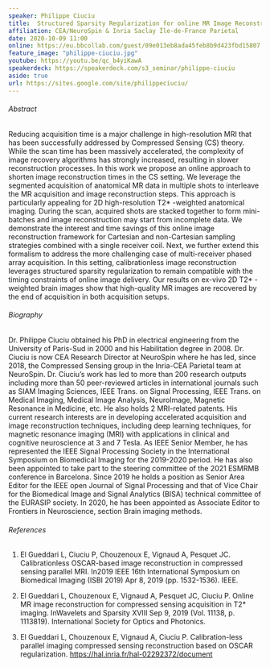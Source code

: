 ```yaml
---
speaker: Philippe Ciuciu
title:  Structured Sparsity Regularization for online MR Image Reconstruction in Accelerated T2* Imaging
affiliation: CEA/NeuroSpin & Inria Saclay Île-de-France Parietal
date: 2020-10-09 11:00
online: https://eu.bbcollab.com/guest/09e013eb8ada45feb8b9d423fbd15807
feature_image: "philippe-ciuciu.jpg"
youtube: https://youtu.be/qc_b4yiKawA
speakerdeck: https://speakerdeck.com/s3_seminar/philippe-ciuciu
aside: true
url: https://sites.google.com/site/philippeciuciu/
---
```


###### Abstract
Reducing acquisition time is a major challenge in high-resolution MRI that has
been successfully addressed by Compressed Sensing (CS) theory. While the scan
time has been massively accelerated, the complexity of image recovery algorithms
has strongly increased, resulting in slower reconstruction processes. In this
work we propose an online approach to shorten image reconstruction times in the
CS setting. We leverage the segmented acquisition of anatomical MR data in
multiple shots to interleave the MR acquisition and image reconstruction steps.
This approach is particularly appealing for 2D high-resolution T2* -weighted
anatomical imaging. During the scan, acquired shots are stacked together to form
mini-batches and image reconstruction may start from incomplete data. We
demonstrate the interest and time savings of this online image reconstruction
framework for Cartesian and non-Cartesian sampling strategies combined with a
single receiver coil. Next, we further extend this formalism to address the more
challenging case of multi-receiver phased array acquisition. In this setting,
calibrationless image reconstruction leverages structured sparsity
regularization to remain compatible with the timing constraints of online image
delivery. Our results on ex-vivo 2D T2* -weighted brain images show that
high-quality MR images are recovered by the end of acquisition in both
acquisition setups.

###### Biography
Dr. Philippe Ciuciu obtained his PhD in electrical engineering
from the University of Paris-Sud in 2000 and his Habilitation degree in 2008.
Dr. Ciuciu is now CEA Research Director at NeuroSpin where he has led, since
2018, the Compressed Sensing group in the Inria-CEA Parietal team at NeuroSpin.
Dr. Ciuciu’s work has led to more than 200 research outputs including more than
50 peer-reviewed articles in international journals such as SIAM Imaging
Sciences, IEEE Trans. on Signal Processing, IEEE Trans. on Medical Imaging,
Medical Image Analysis, NeuroImage, Magnetic Resonance in Medicine, etc. He also
holds 2 MRI-related patents. His current research interests are in developing
accelerated acquisition and image reconstruction techniques, including deep
learning techniques, for magnetic resonance imaging (MRI) with applications in
clinical and cognitive neuroscience at 3 and 7 Tesla. As IEEE Senior Member, he
has represented the IEEE Signal Processing Society in the International
Symposium on Biomedical Imaging for the 2019-2020 period. He has also been
appointed to take part to the steering committee of the 2021 ESMRMB conference
in Barcelona. Since 2019 he holds a position as Senior Area Editor for the IEEE
open Journal of Signal Processing and that of Vice Chair for the Biomedical
Image and Signal Analytics (BISA) technical committee of the EURASIP society. In
2020, he has been appointed as Associate Editor to Frontiers in Neuroscience,
section Brain imaging methods.

###### References

1) El Gueddari L, Ciuciu P, Chouzenoux E, Vignaud A, Pesquet JC. Calibrationless
OSCAR-based image reconstruction in compressed sensing parallel MRI. In2019 IEEE
16th International Symposium on Biomedical Imaging (ISBI 2019) Apr 8, 2019 (pp.
1532-1536). IEEE.

2) El Gueddari L, Chouzenoux E, Vignaud A, Pesquet JC, Ciuciu P. Online MR image
reconstruction for compressed sensing acquisition in T2* imaging. InWavelets and
Sparsity XVIII Sep 9, 2019 (Vol. 11138, p. 1113819). International Society for
Optics and Photonics.

3) El Gueddari L, Chouzenoux E, Vignaud A, Ciuciu P. Calibration-less parallel
imaging compressed sensing reconstruction based on OSCAR regularization.
https://hal.inria.fr/hal-02292372/document

<div style="text-align:center">
<script async class="speakerdeck-embed" data-id="e489784219f740de9be99e1430d0b59f" data-ratio="1.77966101694915" src="//speakerdeck.com/assets/embed.js"></script>
</div>

